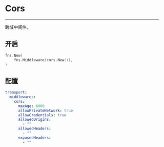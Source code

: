# Cors

---

跨域中间件。

## 开启
```go
fns.New(
	fns.Middleware(cors.New()),  
)
```

## 配置
```yaml
transport:
  middlewares:
    cors:
      maxAge: 6000
      allowPrivateNetwork: true
      allowCredentials: true
      allowedOrigins:
        - ""
      allowedHeaders:
        - ""
      exposedHeaders:
        - ""
```

